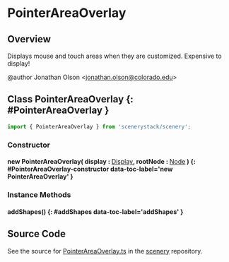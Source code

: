 # PointerAreaOverlay

## Overview

Displays mouse and touch areas when they are customized. Expensive to display!

@author Jonathan Olson &lt;jonathan.olson@colorado.edu&gt;

## Class PointerAreaOverlay {: #PointerAreaOverlay }


```js
import { PointerAreaOverlay } from 'scenerystack/scenery';
```
### Constructor

#### new PointerAreaOverlay( display : <span style="font-weight: 400;">[Display](../scenery/Display.md)</span>, rootNode : <span style="font-weight: 400;">[Node](../scenery/Node.md)</span> ) {: #PointerAreaOverlay-constructor data-toc-label='new PointerAreaOverlay' }

### Instance Methods

#### addShapes() {: #addShapes data-toc-label='addShapes' }



## Source Code

See the source for [PointerAreaOverlay.ts](https://github.com/phetsims/scenery/blob/main/js/overlays/PointerAreaOverlay.ts) in the [scenery](https://github.com/phetsims/scenery) repository.

